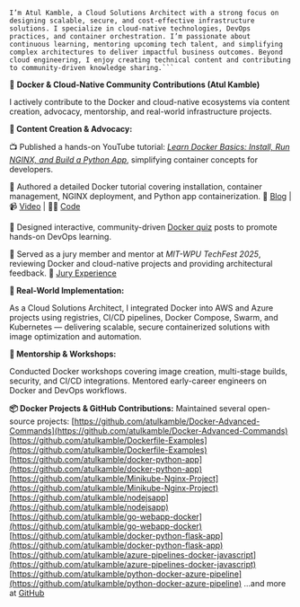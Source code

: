 ```
I’m Atul Kamble, a Cloud Solutions Architect with a strong focus on designing scalable, secure, and cost-effective infrastructure solutions. I specialize in cloud-native technologies, DevOps practices, and container orchestration. I’m passionate about continuous learning, mentoring upcoming tech talent, and simplifying complex architectures to deliver impactful business outcomes. Beyond cloud engineering, I enjoy creating technical content and contributing to community-driven knowledge sharing.```

```
🚀 **Docker & Cloud-Native Community Contributions (Atul Kamble)**

I actively contribute to the Docker and cloud-native ecosystems via content creation, advocacy, mentorship, and real-world infrastructure projects.

**🔸 Content Creation & Advocacy:**

📺 Published a hands-on YouTube tutorial: *[Learn Docker Basics: Install, Run NGINX, and Build a Python App](https://www.youtube.com/watch?v=i_iv7dsqG-s)*, simplifying container concepts for developers.

📝 Authored a detailed Docker tutorial covering installation, container management, NGINX deployment, and Python app containerization.
🔗 [Blog](https://atulkamble.hashnode.dev/docker-practice-setting-up-and-running-containers) | 📹 [Video](https://www.youtube.com/watch?v=i_iv7dsqG-s) | 👨‍💻 [Code](https://github.com/atulkamble/basic-docker-practice)

🎯 Designed interactive, community-driven [Docker quiz](https://www.linkedin.com/posts/atuljkamble_docker-containers-devops-activity-7270280096710623232-EcTC) posts to promote hands-on DevOps learning.

👥 Served as a jury member and mentor at *MIT-WPU TechFest 2025*, reviewing Docker and cloud-native projects and providing architectural feedback.
🔗 [Jury Experience](https://www.linkedin.com/posts/akanni-team-ab0047342_aeqkannaed-techfest2025-mitwpu-activity-7310903452270825472-TQWJ)

**🔸 Real-World Implementation:**

As a Cloud Solutions Architect, I integrated Docker into AWS and Azure projects using registries, CI/CD pipelines, Docker Compose, Swarm, and Kubernetes — delivering scalable, secure containerized solutions with image optimization and automation.

**🔸 Mentorship & Workshops:**

Conducted Docker workshops covering image creation, multi-stage builds, security, and CI/CD integrations. Mentored early-career engineers on Docker and DevOps workflows.

**📦 Docker Projects & GitHub Contributions:**
Maintained several open-source projects:
[https://github.com/atulkamble/Docker-Advanced-Commands](https://github.com/atulkamble/Docker-Advanced-Commands)
[https://github.com/atulkamble/Dockerfile-Examples](https://github.com/atulkamble/Dockerfile-Examples)
[https://github.com/atulkamble/docker-python-app](https://github.com/atulkamble/docker-python-app)
[https://github.com/atulkamble/Minikube-Nginx-Project](https://github.com/atulkamble/Minikube-Nginx-Project)
[https://github.com/atulkamble/nodejsapp](https://github.com/atulkamble/nodejsapp)
[https://github.com/atulkamble/go-webapp-docker](https://github.com/atulkamble/go-webapp-docker)
[https://github.com/atulkamble/docker-python-flask-app](https://github.com/atulkamble/docker-python-flask-app)
[https://github.com/atulkamble/azure-pipelines-docker-javascript](https://github.com/atulkamble/azure-pipelines-docker-javascript)
[https://github.com/atulkamble/python-docker-azure-pipeline](https://github.com/atulkamble/python-docker-azure-pipeline)
…and more at [GitHub](https://github.com/atulkamble)

```
